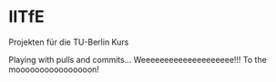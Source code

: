# IITfE
Projekten für die TU-Berlin Kurs

Playing with pulls and commits... Weeeeeeeeeeeeeeeeeeee!!!
To the moooooooooooooooon!
